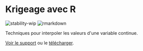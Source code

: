# Krigeage avec R

![stability-wip](https://img.shields.io/badge/lifecycle-stable-brightgreen.svg)
![rmarkdown](https://github.com/EricMarcon/Krigeage/workflows/rmarkdown/badge.svg)

Techniques pour interpoler les valeurs d'une variable continue.

[Voir le support](https://EricMarcon.github.io/Krigeage/Krigeage.html) ou le [télécharger](https://EricMarcon.github.io/Krigeage/Krigeage.pdf).
